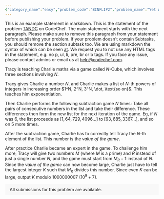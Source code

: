 ```yaml
---
{"category_name":"easy","problem_code":"BINFLIP2","problem_name":"Yet Another Flipping Problem 2","problemComponents":{"constraints":"- $1 \\leq T \\leq 5 \\cdot 10^3$\n- $3 \\leq |S| \\leq 10^5$\n- $S$ contains only characters `\u00270\u0027` and `\u00271\u0027`.\n- Sum of $|S|$ over all tests is atmost $10^5$.\n","constraintsState":true,"subtasks":"- 30 points : $1 \\leq R \\leq 10000$\n- 70 points : $1 \\leq R \\leq 10^9$\n","subtasksState":false,"inputFormat":"- The first line contains a single integer $T$, denoting the number of testcases. The description of $T$ testcases follows.\n- The first and only line of each testcase contains a string $S$.\n","inputFormatState":true,"outputFormat":"For each testcase, first output a single line containing `\u0022YES\u0022` if it is possible to convert the string $S$ to all `\u00270\u0027`-s; otherwise print `\u0022NO\u0022`.\n\nIf the answer is `\u0022YES\u0022`, print the number of operations you are going to perform, $X$, on the second line.\n\nThen, if $X \\gt 0$, print $X + 1$ lines describing the operations performed formatted as follows:\n- The first line contains a single integer $1$ or $2$, denoting whether your first operation is of type $1$ or type $2$ respectively.\n- The next $X$ lines describe the operations, where\n    * If you perform a type $1$ operation on the length $3$ substring starting at position $i$, print $i$.\n    * If you perform a type $2$ operation on position $i$, print $i$.\n\nNote that the operations alternate between types $1$ and $2$, with the first operation being of the type you specify.\n\n**The string is assumed to be zero-indexed, so a type $1$ operation must satisfy $0\\leq i\\leq |S|-3$ and a type $2$ operation must satisfy $0\\leq i\\leq |S|-1$.**\n\nYou may print each character of the string in uppercase or lowercase (for example, the strings \u0022yEs\u0022, \u0022yes\u0022, \u0022Yes\u0022 and \u0022YES\u0022 will all be treated as identical).\n\n\nYou will receive a \u0027Wrong Answer\u0027 verdict if any of the following happen:\n* The number of operations is more than $|S|$\n* A type $1$ operation is applied on a substring whose characters are all the same\n* Any operation is performed at an invalid index (valid indices are mentioned above, in bold)\n* After performing all $X$ operations, $S$ still contains a `\u00271\u0027`","outputFormatState":true,"sampleTestCases":{"0":{"id":1,"input":"3\n010\n110\n1111","output":"YES\n1\n2\n1\nYES\n2\n1\n0\n2\nNO","explanation":"**Test Case $1$:** Perform one type $2$ operation to flip index $1$, with the resulting string being `\u0022000\u0022`\n\n**Test Case $2$:** Perform a type $1$ operation on the substring starting at index $0$ to obtain the string `\u0022001\u0022`. Then, perform a type $2$ operation on index $2$ to obtain `\u0022000\u0022`.\n\n**Test Case $3$:** It can be proved that no sequence of moves exists such that the final string is all zeroes.","isDeleted":false}}},"video_editorial_url":"","languages_supported":{"0":"CPP14","1":"C","2":"JAVA","3":"PYTH 3.6","4":"CPP17","5":"PYTH","6":"PYP3","7":"CS2","8":"ADA","9":"PYPY","10":"TEXT","11":"PAS fpc","12":"NODEJS","13":"RUBY","14":"PHP","15":"GO","16":"HASK","17":"TCL","18":"PERL","19":"SCALA","20":"LUA","21":"kotlin","22":"BASH","23":"JS","24":"LISP sbcl","25":"rust","26":"PAS gpc","27":"BF","28":"CLOJ","29":"R","30":"D","31":"CAML","32":"FORT","33":"ASM","34":"swift","35":"FS","36":"WSPC","37":"LISP clisp","38":"SQL","39":"SCM guile","40":"PERL6","41":"ERL","42":"CLPS","43":"ICK","44":"NICE","45":"PRLG","46":"ICON","47":"COB","48":"SCM chicken","49":"PIKE","50":"SCM qobi","51":"ST","52":"SQLQ","53":"NEM"},"max_timelimit":1,"source_sizelimit":50000,"problem_author":"nishant_adm","problem_tester":"","date_added":"25-10-2021","tags":{"0":"easy","1":"nishant_adm","2":"snck1b21"},"problem_difficulty_level":"Unavailable","best_tag":"","editorial_url":"https://discuss.codechef.com/problems/BINFLIP2","time":{"view_start_date":1635694200,"submit_start_date":1635694200,"visible_start_date":1635694200,"end_date":1735669800},"is_direct_submittable":false,"problemDiscussURL":"https://discuss.codechef.com/search?q=BINFLIP2","is_proctored":false,"visitedContests":{},"layout":"problem"}
---
```

This is an example statement in markdown. This is the statement of the problem [TANDC](https://codechef.com/problems/TANDC) on CodeChef. The main statement starts with the next paragraph. Please make sure to remove this paragraph from your statement before publishing your problem. If your problem doesn't contain Subtasks, you should remove the section subtask too. We are using markdown the syntax of which can be seen [at](https://github.com/showdownjs/showdown/wiki/Showdown's-Markdown-syntax). We request you to not use any HTML tags in the statement, e.g. no p, ul, li, pre, br or b tags. If you face any issue, please contact admins or email us at help@codechef.com.

Tracy is teaching Charlie maths via a game called $N$-Cube, which involves three sections involving $N$.

Tracy gives Charlie a number $N$, and Charlie makes a list of $N$-th powers of integers in increasing order $1^N, 2^N, 3^N, \dot, \text{so on}$. This teaches him exponentiation.

Then Charlie performs the following subtraction game $N$ times: Take all pairs of consecutive numbers in the list and take their difference. These differences then form the new list for the next iteration of the game. Eg, if $N$ was 6, the list proceeds as $[1, 64, 729, 4096 ... ]$ to $[63, 685, 3367 ...]$, and so on $5$ more times.

After the subtraction game, Charlie has to correctly tell Tracy the $N$-th element of the list. This number is the *value of the game*.

After practice Charlie became an expert in the game. To challenge him more, Tracy will give two numbers $M$ (where $M$ is a prime) and $R$ instead of just a single number $N$, and the game must start from $M_R - 1$ instead of $N$. Since the *value of the game* can now become large, Charlie just have to tell the largest integer $K$ such that $M_K$ divides this number. Since even $K$ can be large, output $K$ modulo 1000000007 ($10^9 + 7$).

<aside style='background: #f8f8f8;padding: 10px 15px;'><div>All submissions for this problem are available.</div></aside>